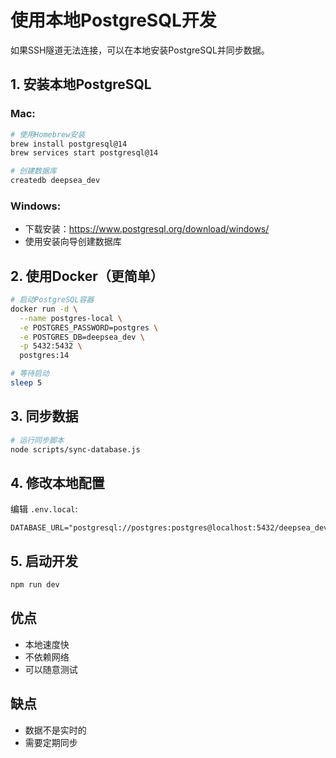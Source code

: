 # 使用本地PostgreSQL开发

如果SSH隧道无法连接，可以在本地安装PostgreSQL并同步数据。

## 1. 安装本地PostgreSQL

### Mac:
```bash
# 使用Homebrew安装
brew install postgresql@14
brew services start postgresql@14

# 创建数据库
createdb deepsea_dev
```

### Windows:
- 下载安装：https://www.postgresql.org/download/windows/
- 使用安装向导创建数据库

## 2. 使用Docker（更简单）

```bash
# 启动PostgreSQL容器
docker run -d \
  --name postgres-local \
  -e POSTGRES_PASSWORD=postgres \
  -e POSTGRES_DB=deepsea_dev \
  -p 5432:5432 \
  postgres:14

# 等待启动
sleep 5
```

## 3. 同步数据

```bash
# 运行同步脚本
node scripts/sync-database.js
```

## 4. 修改本地配置

编辑 `.env.local`:
```
DATABASE_URL="postgresql://postgres:postgres@localhost:5432/deepsea_dev"
```

## 5. 启动开发

```bash
npm run dev
```

## 优点
- 本地速度快
- 不依赖网络
- 可以随意测试

## 缺点
- 数据不是实时的
- 需要定期同步